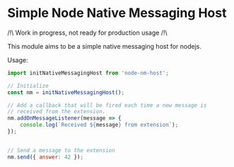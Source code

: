 Simple Node Native Messaging Host
=================================

/!\ Work in progress, not ready for production usage /!\

This module aims to be a simple native messaging host for nodejs.

Usage:

```javascript
import initNativeMessagingHost from 'node-nm-host';

// Initialize
const nm = initNativeMessagingHost();

// Add a callback that will be fired each time a new message is
// received from the extension.
nm.addOnMessageListener(message => {
    console.log(`Received ${message} from extension`);
});


// Send a message to the extension
nm.send({ answer: 42 });

```
